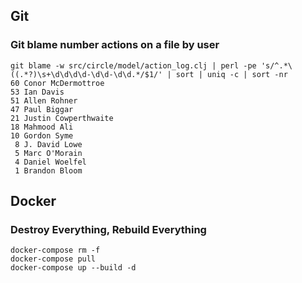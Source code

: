 ## Git

### Git blame number actions on a file by user

    git blame -w src/circle/model/action_log.clj | perl -pe 's/^.*\((.*?)\s+\d\d\d\d-\d\d-\d\d.*/$1/' | sort | uniq -c | sort -nr
    60 Conor McDermottroe
    53 Ian Davis
    51 Allen Rohner
    47 Paul Biggar
    21 Justin Cowperthwaite
    18 Mahmood Ali
    10 Gordon Syme
     8 J. David Lowe
     5 Marc O'Morain
     4 Daniel Woelfel
     1 Brandon Bloom

## Docker

### Destroy Everything, Rebuild Everything

    docker-compose rm -f
    docker-compose pull
    docker-compose up --build -d
